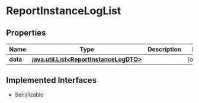 

# ReportInstanceLogList


## Properties

Name | Type | Description | Notes
------------ | ------------- | ------------- | -------------
**data** | [**java.util.List&lt;ReportInstanceLogDTO&gt;**](ReportInstanceLogDTO.md) |  |  [optional]


## Implemented Interfaces

* Serializable


